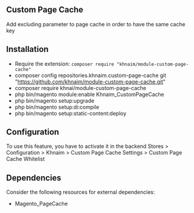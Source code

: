 ## Custom Page Cache
Add excluding parameter to page cache in order to have the same cache key

## Installation
- Require the extension: `composer require "khnaim/module-custom-page-cache"`
- composer config repositories.khnaim.custom-page-cache git "https://github.com/khnaim/module-custom-page-cache.git"
- composer require khnai/module-custom-page-cache
- php bin/magento module:enable Khnaim_CustomPageCache
- php bin/magento setup:upgrade
- php bin/magento setup:di:compile
- php bin/magento setup:static-content:deploy

## Configuration
To use this feature, you have to activate it in the backend Stores > Configuration > Khnaim > Custom Page Cache Settings > Custom Page Cache Whitelist

## Dependencies
Consider the following resources for external dependencies:
- Magento_PageCache
